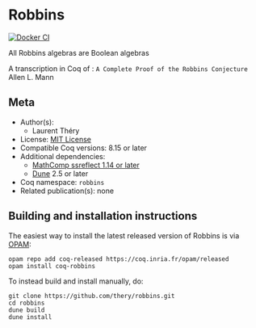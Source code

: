 <!---
This file was generated from `meta.yml`, please do not edit manually.
Follow the instructions on https://github.com/coq-community/templates to regenerate.
--->
# Robbins

[![Docker CI][docker-action-shield]][docker-action-link]

[docker-action-shield]: https://github.com/thery/robbins/workflows/Docker%20CI/badge.svg?branch=master
[docker-action-link]: https://github.com/thery/robbins/actions?query=workflow:"Docker%20CI"




All Robbins algebras are Boolean algebras

A transcription in Coq of : `A Complete Proof of the Robbins Conjecture` 
Allen L. Mann  

## Meta

- Author(s):
  - Laurent Théry
- License: [MIT License](LICENSE)
- Compatible Coq versions: 8.15 or later
- Additional dependencies:
  - [MathComp ssreflect 1.14 or later](https://math-comp.github.io)
  - [Dune](https://dune.build) 2.5 or later
- Coq namespace: `robbins`
- Related publication(s): none

## Building and installation instructions

The easiest way to install the latest released version of Robbins
is via [OPAM](https://opam.ocaml.org/doc/Install.html):

```shell
opam repo add coq-released https://coq.inria.fr/opam/released
opam install coq-robbins
```

To instead build and install manually, do:

``` shell
git clone https://github.com/thery/robbins.git
cd robbins
dune build
dune install
```



